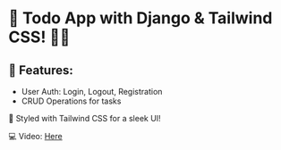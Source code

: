 # 🌟 Todo App with Django & Tailwind CSS! 📝🚀

## 🔐 Features:
- User Auth: Login, Logout, Registration
- CRUD Operations for tasks

🎨 Styled with Tailwind CSS for a sleek UI!

💻 Video: [Here](https://www.linkedin.com/posts/harshitpathak18_django-tailwindcss-todoapp-activity-7159434359094104064-5kf6/?utm_source=share&utm_medium=member_desktop)
